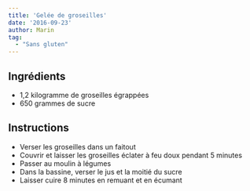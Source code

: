 ```yaml
---
title: 'Gelée de groseilles'
date: '2016-09-23'
author: Marin
tag: 
  - "Sans gluten"
---
```

## Ingrédients
- 1,2 kilogramme de groseilles égrappées
- 650 grammes de sucre

## Instructions
- Verser les groseilles dans un faitout
- Couvrir et laisser les groseilles éclater à feu doux pendant 5 minutes
- Passer au moulin à légumes
- Dans la bassine, verser le jus et la moitié du sucre
- Laisser cuire 8 minutes en remuant et en écumant

